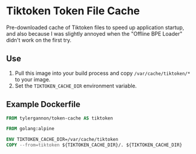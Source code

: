 # Tiktoken Token File Cache

Pre-downloaded cache of Tiktoken files to speed up application startup,
and also because I was slightly annoyed when the "Offline BPE Loader" didn't
work on the first try.

## Use

1. Pull this image into your build process and copy `/var/cache/tiktoken/*` to your image. 
2. Set the `TIKTOKEN_CACHE_DIR` environment variable.

## Example Dockerfile

```Dockerfile
FROM tylergannon/token-cache AS tiktoken

FROM golang:alpine

ENV TIKTOKEN_CACHE_DIR=/var/cache/tiktoken
COPY --from=tiktoken ${TIKTOKEN_CACHE_DIR}/. ${TIKTOKEN_CACHE_DIR}
